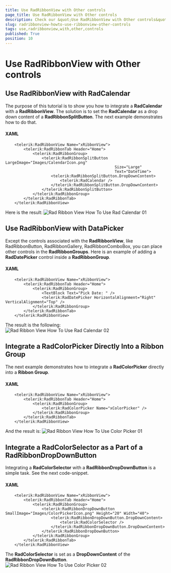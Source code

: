 ```yaml
---
title: Use RadRibbonView with Other controls
page_title: Use RadRibbonView with Other controls
description: Check our &quot;Use RadRibbonView with Other controls&quot; documentation article for the RadRibbonView {{ site.framework_name }} control.
slug: radribbonview-howto-use-ribbonview-other-controls
tags: use,radribbonview,with,other,controls
published: True
position: 10
---
```


# Use RadRibbonView with Other controls

## Use RadRibbonView with RadCalendar	  

The purpose of this tutorial is to show you how to integrate a __RadCalendar__ with a __RadRibbonView__. The solution is to set the __RadCalendar__ as a drop down content of a __RadRibbonSplitButton__. The next example demonstrates how to do that.		

#### __XAML__
```XAML
	<telerik:RadRibbonView Name="xRibbonView">
		<telerik:RadRibbonTab Header="Home">
			<telerik:RadRibbonGroup>
				<telerik:RadRibbonSplitButton LargeImage="Images/CalendarIcon.png"
						                        Size="Large"
						                        Text="DateTime">
					<telerik:RadRibbonSplitButton.DropDownContent>
						<telerik:RadCalendar />
					</telerik:RadRibbonSplitButton.DropDownContent>
				</telerik:RadRibbonSplitButton>
			</telerik:RadRibbonGroup>
		</telerik:RadRibbonTab>
	</telerik:RadRibbonView>
```

Here is the result:
![Rad Ribbon View How To Use Rad Calendar 01](images/RadRibbonView_HowTo_Use_RadCalendar_01.png)

## Use RadRibbonView with DataPicker	  

Except the controls associated with the __RadRibbonView__, like RadRibbonButton, RadRibbonGallery, RadRibbonComboBox, you can place other controls in the __RadRibbonGroups__. Here is an example of adding a __RadDatePicker__ control inside a __RadRibbonGroup__.		

#### __XAML__
```XAML
	<telerik:RadRibbonView Name="xRibbonView">
		<telerik:RadRibbonTab Header="Home">
			<telerik:RadRibbonGroup>
				<TextBlock Text="Pick Date: " />
				<telerik:RadDatePicker HorizontalAlignment="Right" VerticalAlignment="Top" />
			</telerik:RadRibbonGroup>
		</telerik:RadRibbonTab>
	</telerik:RadRibbonView>
```

The result is the following:
![Rad Ribbon View How To Use Rad Calendar 02](images/RadRibbonView_HowTo_Use_RadCalendar_02.png)

## Integrate a RadColorPicker Directly Into a Ribbon Group	  

The next example demonstrates how to integrate a __RadColorPicker__ directly into a __Ribbon Group__.		

#### __XAML__
```XAML
	<telerik:RadRibbonView Name="xRibbonView">
		<telerik:RadRibbonTab Header="Home">
			<telerik:RadRibbonGroup>
				<telerik:RadColorPicker Name="xColorPicker" />
			</telerik:RadRibbonGroup>
		</telerik:RadRibbonTab>
	</telerik:RadRibbonView>
```

And the result is:
![Rad Ribbon View How To Use Color Picker 01](images/RadRibbonView_HowTo_Use_ColorPicker_01.png)

## Integrate a RadColorSelector as a Part of a RadRibbonDropDownButton	  

Integrating a __RadColorSelector__ with a __RadRibbonDropDownButton__ is a simple task. See the next code-snippet.		

#### __XAML__
```XAML
	<telerik:RadRibbonView Name="xRibbonView">
		<telerik:RadRibbonTab Header="Home">
			<telerik:RadRibbonGroup>
				<telerik:RadRibbonDropDownButton SmallImage="Images/ColorPickerIcon.png" Height="20" Width="40">
					<telerik:RadRibbonDropDownButton.DropDownContent>
						<telerik:RadColorSelector />
					</telerik:RadRibbonDropDownButton.DropDownContent>
				</telerik:RadRibbonDropDownButton>
			</telerik:RadRibbonGroup>
		</telerik:RadRibbonTab>
	</telerik:RadRibbonView>
```

The __RadColorSelector__ is set as a __DropDownContent__ of the __RadRibbonDropDownButton__.
![Rad Ribbon View How To Use Color Picker 02](images/RadRibbonView_HowTo_Use_ColorPicker_02.png)